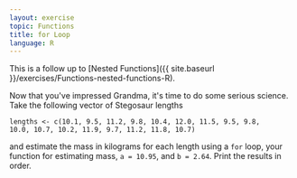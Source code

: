 ```yaml
---
layout: exercise
topic: Functions
title: for Loop
language: R
---
```


This is a follow up to [Nested Functions]({{ site.baseurl }}/exercises/Functions-nested-functions-R).

Now that you've impressed Grandma, it's time to do some serious science.
Take the following vector of Stegosaur lengths

```
lengths <- c(10.1, 9.5, 11.2, 9.8, 10.4, 12.0, 11.5, 9.5, 9.8,
10.0, 10.7, 10.2, 11.9, 9.7, 11.2, 11.8, 10.7)
```

and estimate the mass in kilograms for each length using a `for` loop,
your function for estimating mass, `a = 10.95`, and `b = 2.64`. Print the
results in order.
